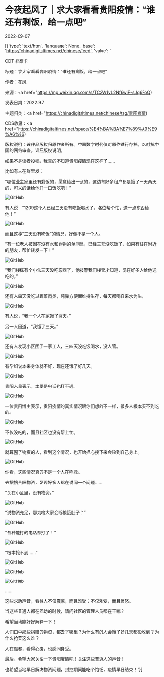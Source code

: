 # 今夜起风了｜求大家看看贵阳疫情：“谁还有剩饭，给一点吧”

2022-09-07

[{'type': 'text/html', 'language': None, 'base': 'https://chinadigitaltimes.net/chinese/feed', 'value': '

CDT 档案卡

标题：求大家看看贵阳疫情：“谁还有剩饭，给一点吧”

作者：在风

来源：<a href="https://mp.weixin.qq.com/s/TC3W1vL2Nf6wiF-sJq6FoQ)

发表日期：2022.9.7

主题归类：<a href="https://chinadigitaltimes.net/chinese/tag/贵阳疫情)

CDS收藏：<a href="https://chinadigitaltimes.net/space/%E4%BA%BA%E7%89%A9%E9%A6%86)

版权说明：该作品版权归原作者所有。中国数字时代仅对原作进行存档，以对抗中国的网络审查。详细版权说明。





如果不是读者投稿，我真的不知道贵阳疫情现在这样了……

比如有人在群里发：

“哪位业主家里还有剩饭的，愿意给出一点的，这边有好多租户都是饿了一天两天的，可以的话给他们一口饭吃吧！”

![GitHub](https://chinadigitaltimes.net/chinese/files/2022/09/post-686685-63188250323ba.)

有人说：“1209这个人已经三天没有吃饭喝水了，各位帮个忙，送一点东西给他！”

![GitHub](https://chinadigitaltimes.net/chinese/files/2022/09/post-686685-631882503e0c5.)

而且这种“三天没有吃饭”的情况，好像不是一个人。

“有一位老人被困在没有水和食物的单间里，已经三天没吃饭了，如果有住在附近的朋友，帮忙转发一下！”

![GitHub](https://chinadigitaltimes.net/chinese/files/2022/09/image-1662550365862.png)

“我们楼栋有个小伙三天没吃东西了，他报警我们楼管才知道，现在好多人给他送吃的。”

![GitHub](https://chinadigitaltimes.net/chinese/files/2022/09/post-686685-63188250484fa.)

还有人四天没吃过蔬菜肉类，纯靠方便面维持生存，每天都喝自来水为生。

![GitHub](https://chinadigitaltimes.net/chinese/files/2022/09/post-686685-63188250534ea.)

有人说，“我一个人在家饿了两天。”

另一人回道，“我饿了三天。”

![GitHub](https://chinadigitaltimes.net/chinese/files/2022/09/post-686685-631882505dfd4.)

还有人发现小区困了一家工人，三四天没吃饭喝水，没人管。

![GitHub](https://chinadigitaltimes.net/chinese/files/2022/09/post-686685-631882506a710.)

有孕妇说本来身体就不好，现在还饿了好几天。

![GitHub](https://chinadigitaltimes.net/chinese/files/2022/09/post-686685-6318825074de5.)

贵阳人民表示，主要是电话也打不通。

![GitHub](https://chinadigitaltimes.net/chinese/files/2022/09/post-686685-631882507fe64.)

一位贵阳博主表示，贵阳疫情的真实情况跟你们想的不一样，很多人根本买不到吃的。

![GitHub](https://chinadigitaltimes.net/chinese/files/2022/09/post-686685-631882508d47b.)

不仅没吃的，而且社区也没有帮上忙。

![GitHub](https://chinadigitaltimes.net/chinese/files/2022/09/post-686685-6318825098a15.)

就算囤了物资的人，看到这个情况，也开始担心接下来会轮到自己身上。

![GitHub](https://chinadigitaltimes.net/chinese/files/2022/09/post-686685-63188250a4671.)

你看，这些情况真的不是一个人在呼救。

去搜搜贵阳物资，发现好多人都在说同一个问题……

“关在小区里，没有物资。”

![GitHub](https://chinadigitaltimes.net/chinese/files/2022/09/post-686685-63188250ae22b.)

“说物资充足，那为啥大家会断粮饿肚子？”

![GitHub](https://chinadigitaltimes.net/chinese/files/2022/09/post-686685-63188250bca11.)

“各种能打的电话都打了！”

![GitHub](https://chinadigitaltimes.net/chinese/files/2022/09/post-686685-63188250c9c53.)

“根本抢不到……”

![GitHub](https://chinadigitaltimes.net/chinese/files/2022/09/post-686685-63188250d4af2.)

![GitHub](https://chinadigitaltimes.net/chinese/files/2022/09/post-686685-63188250de025.)

![GitHub](https://chinadigitaltimes.net/chinese/files/2022/09/post-686685-63188250e6b2d.)

……

这些求助声音，看得人不仅震惊，而且难受；不仅难受，而且愤怒。

当这些普通人都在互助的时候，请问社区的管理人员都在干嘛？

希望当地能好好解释一下！

人们口中那些捐赠的物资，都去了哪里？为什么有的人会饿了好几天都没收到？为什么抢菜这么难？

人在魔都，看得心酸，也感同身受。

最后，希望大家关注一下贵阳疫情吧！关注这些普通人的声音！

也希望当地早日解决物资问题，封控期间能吃个饱饭，疫情早日结束！'}]